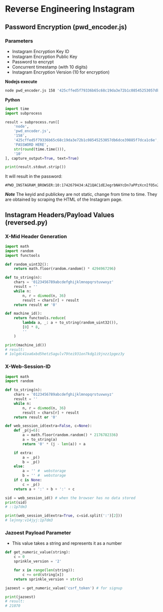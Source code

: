 # Reverse Engineering Instagram

## Password Encryption (pwd_encoder.js)
### Parameters
- Instagram Encryption Key ID
- Instagram Encryption Public Key
- Password to encrypt
- Concurrent timestamp (with 10 digits)
- Instagram Encryption Version (10 for encryption)

**Nodejs execute**
```sh
node pwd_encoder.js 158 '425cffed5f79336b65c68c19da3e72b1c08545253057db6dce39885f7dca1c6e' 'your-password-here' '1742679434' 10
```
**Python**
```python
import time
import subprocess

result = subprocess.run([
    'node',
    'pwd_encoder.js',
    '158',
    '425cffed5f79336b65c68c19da3e72b1c08545253057db6dce39885f7dca1c6e',
    'PASSWORD HERE',
    str(round(time.time())),
    '10'
], capture_output=True, text=True)

print(result.stdout.strip())
```
It will result in the password:
```
#PWD_INSTAGRAM_BROWSER:10:1742679434:AZ1QAC1dEJegrbNAYcDn7aPPzXcnIfO5x2mhi9Ad0Ax45eYKn45W88XlhGm95iwIt10Y5bvdd+ceEjSj4etqaILHLpraxojNY4nIn13Sdggc7oYjv5y5n/9KIzrNgThBBZ9BxTEN7r1ZuWhXrOd6p4yvKbT8dQ==
```
***Note*** The keyid and publickey are not static, change from time to time. They are obtained by scraping the HTML of the Instagram page.


## Instagram Headers/Payload Values (reversed.py)
### X-Mid Header Generation
```python
import math
import random
import functools

def random_uint32():
    return math.floor(random.random() * 4294967296)

def to_string(n):
    chars = '0123456789abcdefghijklmnopqrstuvwxyz'
    result = ''
    while n:
        n, r = divmod(n, 36)
        result = chars[r] + result
    return result or '0'

def machine_id():
    return functools.reduce(
        lambda a, _: a + to_string(random_uint32()),
        [0] * 8,
        ''
    )
```
```python
print(machine_id())
# result:
# 1olgdc41oa6xbd5hetz5agulv79tei931on7kdg1i9jnzz1pgez3y
```

### X-Web-Session-ID
```python
import math
import random

def to_string(n):
    chars = '0123456789abcdefghijklmnopqrstuvwxyz'
    result = ''
    while n:
        n, r = divmod(n, 36)
        result = chars[r] + result
    return result or '0'

def web_session_id(extra=False, c=None):
    def _p(j=6):
        a = math.floor(random.random() * 2176782336)
        a = to_string(a)
        return '0' * (j - len(a)) + a

    if extra:
        a = _p()
        b = _p()
    else:
        a = '' #  webstorage
        b = '' #  webstorage
    if c is None:
        c = _p()
    return a + ':' + b + ':' + c
```
```python
sid = web_session_id() # when the browser has no data stored
print(sid)
# ::1p7dm3

print(web_session_id(extra=True, c=sid.split(':')[2]))
# lejnny:v14jyj:1p7dm3
```

### Jazoest Payload Parameter
- This value takes a string and represents it as a number

```python
def get_numeric_value(string):
    c = 0
    sprinkle_version = '2'

    for x in range(len(string)):
        c += ord(string[x])
    return sprinkle_version + str(c)
```
```python
jazoest = get_numeric_value('csrf_token') # for signup

print(jazoest)
# result:
# 21070
```

